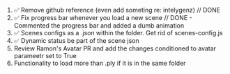 1. ✅ Remove github reference (even add someting re: intelygenz) // DONE
2. ✅ Fix progress bar whenever you load a new scene // DONE - Commented the progress bar and added a dumb animation
3. ✅ Scenes configs as a .json within the folder. Get rid of scenes-config.js
4. ✅ Dynamic status be part of the scene json
5. Review Ramon's Avatar PR and add the changes conditioned to avatar parameetr set to True
6. Functionality to load more than .ply if it is in the same folder